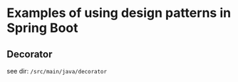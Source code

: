# Examples of using design patterns in Spring Boot

## Decorator

see dir: `/src/main/java/decorator`